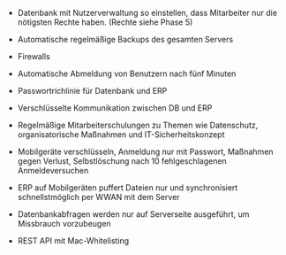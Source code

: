 - Datenbank mit Nutzerverwaltung so einstellen, dass Mitarbeiter nur die nötigsten Rechte haben. (Rechte siehe Phase 5)

- Automatische regelmäßige Backups des gesamten Servers

- Firewalls

- Automatische Abmeldung von Benutzern nach fünf Minuten

- Passwortrichlinie für Datenbank und ERP

- Verschlüsselte Kommunikation zwischen DB und ERP

- Regelmäßige Mitarbeiterschulungen zu Themen wie Datenschutz, organisatorische Maßnahmen und IT-Sicherheitskonzept

- Mobilgeräte verschlüsseln, Anmeldung nur mit Passwort, Maßnahmen gegen Verlust, Selbstlöschung nach 10 fehlgeschlagenen Anmeldeversuchen 

- ERP auf Mobilgeräten puffert Dateien nur und synchronisiert schnellstmöglich per WWAN mit dem Server

- Datenbankabfragen werden nur auf Serverseite ausgeführt, um Missbrauch vorzubeugen

- REST API mit Mac-Whitelisting